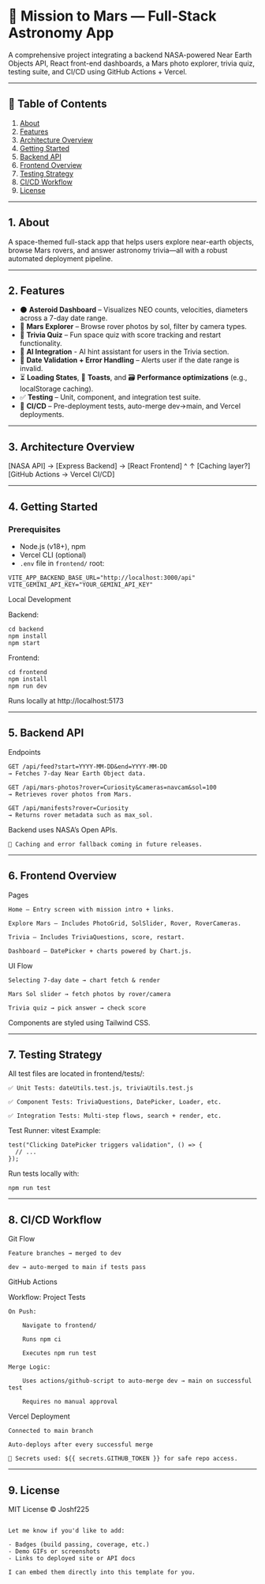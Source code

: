 # 🚀 Mission to Mars — Full-Stack Astronomy App

A comprehensive project integrating a backend NASA-powered Near Earth Objects API, React front-end dashboards, a Mars photo explorer, trivia quiz, testing suite, and CI/CD using GitHub Actions + Vercel.

---

## 🧩 Table of Contents

1. [About](#1-about)  
2. [Features](#2-features)  
3. [Architecture Overview](#3-architecture-overview)  
4. [Getting Started](#4-getting-started)  
5. [Backend API](#5-backend-api)  
6. [Frontend Overview](#6-frontend-overview)  
7. [Testing Strategy](#7-testing-strategy)  
8. [CI/CD Workflow](#8-cicd-workflow)  
9. [License](#9-license)
---

## 1. About

A space-themed full-stack app that helps users explore near-earth objects, browse Mars rovers, and answer astronomy trivia—all with a robust automated deployment pipeline.

---

## 2. Features

- 🌑 **Asteroid Dashboard** – Visualizes NEO counts, velocities, diameters across a 7-day date range.
- 🚀 **Mars Explorer** – Browse rover photos by sol, filter by camera types.
- 🧠 **Trivia Quiz** – Fun space quiz with score tracking and restart functionality.
- 🤖 **AI Integration** - AI hint assistant for users in the Trivia section.
- 📅 **Date Validation + Error Handling** – Alerts user if the date range is invalid.
- ⏳ **Loading States**, 🧠 **Toasts**, and 🗃️ **Performance optimizations** (e.g., localStorage caching).
- ✅ **Testing** – Unit, component, and integration test suite.
- 🔁 **CI/CD** – Pre-deployment tests, auto-merge dev→main, and Vercel deployments.

---

## 3. Architecture Overview

[NASA API] → [Express Backend] → [React Frontend]
^ ↑
[Caching layer?] [GitHub Actions → Vercel CI/CD]


---

## 4. Getting Started

### Prerequisites

- Node.js (v18+), npm
- Vercel CLI (optional)
- `.env` file in `frontend/` root:

```env
VITE_APP_BACKEND_BASE_URL="http://localhost:3000/api"
VITE_GEMINI_API_KEY="YOUR_GEMINI_API_KEY"
```

Local Development

Backend:
```
cd backend
npm install
npm start
```

Frontend:
```
cd frontend
npm install
npm run dev
```

Runs locally at http://localhost:5173

---

## 5. Backend API
Endpoints

    GET /api/feed?start=YYYY-MM-DD&end=YYYY-MM-DD
    → Fetches 7-day Near Earth Object data.

    GET /api/mars-photos?rover=Curiosity&cameras=navcam&sol=100
    → Retrieves rover photos from Mars.

    GET /api/manifests?rover=Curiosity
    → Returns rover metadata such as max_sol.

Backend uses NASA’s Open APIs.

    🧩 Caching and error fallback coming in future releases.
---

## 6. Frontend Overview
Pages

    Home – Entry screen with mission intro + links.

    Explore Mars – Includes PhotoGrid, SolSlider, Rover, RoverCameras.

    Trivia – Includes TriviaQuestions, score, restart.

    Dashboard – DatePicker + charts powered by Chart.js.

UI Flow

    Selecting 7-day date → chart fetch & render

    Mars Sol slider → fetch photos by rover/camera

    Trivia quiz → pick answer → check score

Components are styled using Tailwind CSS.

---

## 7. Testing Strategy

All test files are located in frontend/tests/:

    ✅ Unit Tests: dateUtils.test.js, triviaUtils.test.js

    ✅ Component Tests: TriviaQuestions, DatePicker, Loader, etc.

    ✅ Integration Tests: Multi-step flows, search + render, etc.

Test Runner: vitest
Example:

```
test("Clicking DatePicker triggers validation", () => {
  // ...
});
```

Run tests locally with:

```
npm run test

```

---


## 8. CI/CD Workflow
Git Flow

    Feature branches → merged to dev

    dev → auto-merged to main if tests pass

GitHub Actions

Workflow: Project Tests

    On Push:

        Navigate to frontend/

        Runs npm ci

        Executes npm run test

    Merge Logic:

        Uses actions/github-script to auto-merge dev → main on successful test

        Requires no manual approval

Vercel Deployment

    Connected to main branch

    Auto-deploys after every successful merge

    🔐 Secrets used: ${{ secrets.GITHUB_TOKEN }} for safe repo access.

---

## 9. License

MIT License © Joshf225

```

Let me know if you'd like to add:

- Badges (build passing, coverage, etc.)
- Demo GIFs or screenshots
- Links to deployed site or API docs

I can embed them directly into this template for you.

```
